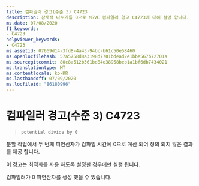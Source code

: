 ```yaml
---
title: 컴파일러 경고(수준 3) C4723
description: 잠재적 나누기를 0으로 MSVC 컴파일러 경고 C4723에 대해 설명 합니다.
ms.date: 07/08/2020
f1_keywords:
- C4723
helpviewer_keywords:
- C4723
ms.assetid: 07669d14-3fd8-4a43-94bc-b61c50e58460
ms.openlocfilehash: 57a5758d8a3198d7701bdead2e1bbe567b72701a
ms.sourcegitcommit: 80c8a512b361bd84e38958beb1a1bf6db7434021
ms.translationtype: MT
ms.contentlocale: ko-KR
ms.lasthandoff: 07/09/2020
ms.locfileid: "86180996"
---
```

# <a name="compiler-warning-level-3-c4723"></a>컴파일러 경고(수준 3) C4723

> `potential divide by 0`

분할 작업에서 두 번째 피연산자가 컴파일 시간에 0으로 계산 되어 정의 되지 않은 결과를 제공 합니다.

이 경고는 최적화를 사용 하도록 설정한 경우에만 실행 됩니다.

컴파일러가 0 피연산자를 생성 했을 수 있습니다.
